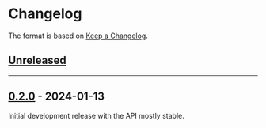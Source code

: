 # Changelog
The format is based on [Keep a Changelog](https://keepachangelog.com/en/1.0.0/).



## [Unreleased]


---

## [0.2.0] - 2024-01-13

Initial development release with the API mostly stable.



[Unreleased]: https://github.com/simongoricar/fs-more/compare/v0.2.0...HEAD
[0.2.0]: https://github.com/simongoricar/fs-more/compare/727e90a7ff9c70359fb9a4a5ebdf5e5e528f4708...v0.2.0
